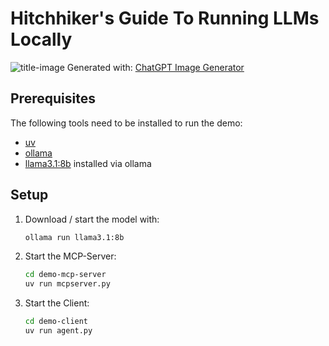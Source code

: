 # Hitchhiker's Guide To Running LLMs Locally
![title-image](https://github.com/user-attachments/assets/aeaaf95d-c00e-435c-99d8-fd7fbcdaa599)
Generated with: [ChatGPT Image Generator](https://openai.com/index/introducing-4o-image-generation/)


## Prerequisites

The following tools need to be installed to run the demo:
- [uv](https://docs.astral.sh/uv/getting-started/installation/)
- [ollama](https://ollama.com/download)
- [llama3.1:8b](https://ollama.com/library/llama3.1:8b) installed via ollama

## Setup

1. Download / start the model with:
   
   ```bash
   ollama run llama3.1:8b
   ```

2. Start the MCP-Server:

   ```bash
   cd demo-mcp-server
   uv run mcpserver.py 
   ```

3. Start the Client:

   ```bash
   cd demo-client
   uv run agent.py
   ```
